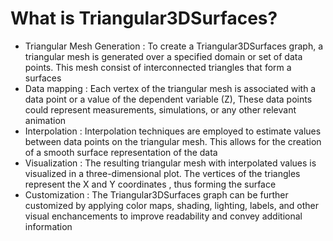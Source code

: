 # What is Triangular3DSurfaces?
- Triangular Mesh Generation : To create a Triangular3DSurfaces graph, a triangular mesh is generated over a specified domain or set
  of data points. This mesh consist of interconnected triangles that form a surfaces
- Data mapping : Each vertex of the triangular mesh is associated with a data point or a value of the dependent variable (Z), These data
  points could represent measurements, simulations, or any other relevant animation
- Interpolation : Interpolation techniques are employed to estimate values between data points on the triangular mesh. This allows for the creation of a smooth surface representation of the data
- Visualization : The resulting triangular mesh with interpolated values is visualized in a three-dimensional plot. The vertices of the triangles represent the X and Y coordinates , thus forming the surface
- Customization : The Triangular3DSurfaces graph can be further customized by applying color maps, shading, lighting, labels, and other visual enchancements to improve readability and convey additional information 

